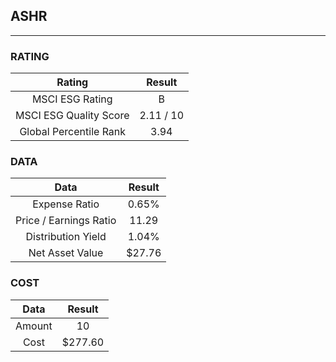 ## ASHR
----
### RATING

|Rating|Result|
|:----:|:---:|
|MSCI ESG Rating|B|
|MSCI ESG Quality Score|2.11 / 10|
|Global Percentile Rank|3.94|

### DATA

|Data|Result|
|:----:|:---:|
|Expense Ratio|0.65%|
|Price / Earnings Ratio|11.29|
|Distribution Yield|1.04%|
|Net Asset Value|$27.76|

### COST

|Data|Result|
|:----:|:---:|
|Amount|10|
|Cost|$277.60|
